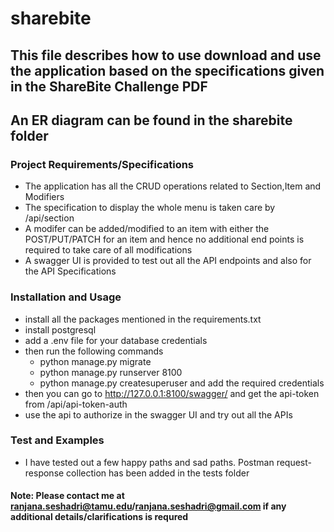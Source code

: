 # sharebite
## This file describes how to use download and use the application based on the specifications given in the ShareBite Challenge PDF
## An ER diagram can be found in the sharebite folder 

### Project Requirements/Specifications 
- The application has all the CRUD operations related to Section,Item and Modifiers 
- The specification to display the whole menu is taken care by /api/section 
- A modifer can be added/modified  to an item with either the POST/PUT/PATCH for an item and hence no additional end points is required to take care of all modifications 
- A swagger UI is provided to test out all the API endpoints and also for the API Specifications

### Installation and Usage 
- install all the packages mentioned in the requirements.txt 
- install postgresql 
- add a .env file for your database credentials
- then run the following commands 
  - python manage.py migrate
  - python manage.py runserver 8100
  - python manage.py createsuperuser and add the required credentials
- then you can go to http://127.0.0.1:8100/swagger/ and get the api-token from /api/api-token-auth
- use the api to authorize in the swagger UI and try out all the APIs

### Test and Examples 
- I have tested out a few happy paths and sad paths. Postman request-response collection has been added in the tests folder

#### Note: Please contact me at ranjana.seshadri@tamu.edu/ranjana.seshadri@gmail.com if any additional details/clarifications is requred


